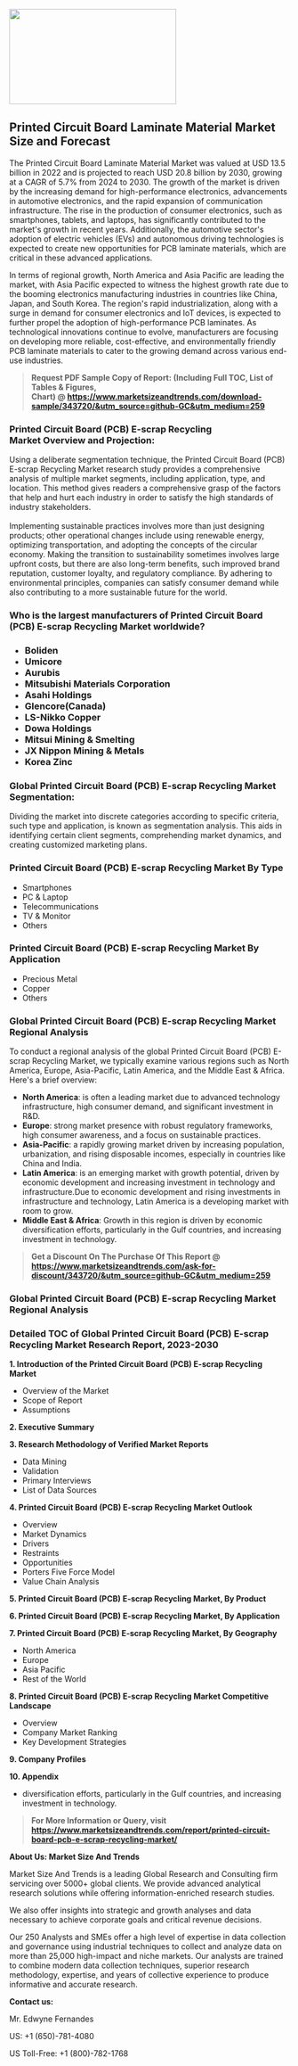 <p><img class="alignnone size-medium wp-image-20088" src="https://ffe5etoiles.com/wp-content/uploads/2024/12/MST1-300x171.png" alt="" width="300" height="171" /></p><h2>Printed Circuit Board Laminate Material Market Size and Forecast</h2><p>The Printed Circuit Board Laminate Material Market was valued at USD 13.5 billion in 2022 and is projected to reach USD 20.8 billion by 2030, growing at a CAGR of 5.7% from 2024 to 2030. The growth of the market is driven by the increasing demand for high-performance electronics, advancements in automotive electronics, and the rapid expansion of communication infrastructure. The rise in the production of consumer electronics, such as smartphones, tablets, and laptops, has significantly contributed to the market's growth in recent years. Additionally, the automotive sector's adoption of electric vehicles (EVs) and autonomous driving technologies is expected to create new opportunities for PCB laminate materials, which are critical in these advanced applications.</p><p>In terms of regional growth, North America and Asia Pacific are leading the market, with Asia Pacific expected to witness the highest growth rate due to the booming electronics manufacturing industries in countries like China, Japan, and South Korea. The region's rapid industrialization, along with a surge in demand for consumer electronics and IoT devices, is expected to further propel the adoption of high-performance PCB laminates. As technological innovations continue to evolve, manufacturers are focusing on developing more reliable, cost-effective, and environmentally friendly PCB laminate materials to cater to the growing demand across various end-use industries.</p></p><blockquote id="" class=""><strong>Request PDF Sample Copy of Report: (Including Full TOC, List of Tables &amp; Figures, Chart)&nbsp;@&nbsp;<strong><a href="https://www.marketsizeandtrends.com/download-sample/343720/&utm_source=github-GC&utm_medium=259" target="_blank">https://www.marketsizeandtrends.com/download-sample/343720/&utm_source=github-GC&utm_medium=259</a></strong></strong></blockquote><h3 id="" class="">Printed Circuit Board (PCB) E-scrap Recycling Market&nbsp;Overview and Projection:</h3><p id="" class="">Using a deliberate segmentation technique, the Printed Circuit Board (PCB) E-scrap Recycling Market research study provides a comprehensive analysis of multiple market segments, including application, type, and location. This method gives readers a comprehensive grasp of the factors that help and hurt each industry in order to satisfy the high standards of industry stakeholders. <br /> <br />Implementing sustainable practices involves more than just designing products; other operational changes include using renewable energy, optimizing transportation, and adopting the concepts of the circular economy. Making the transition to sustainability sometimes involves large upfront costs, but there are also long-term benefits, such improved brand reputation, customer loyalty, and regulatory compliance. By adhering to environmental principles, companies can satisfy consumer demand while also contributing to a more sustainable future for the world.</p><h3 id="" class="">Who is the largest manufacturers of&nbsp;Printed Circuit Board (PCB) E-scrap Recycling Market worldwide?</h3><h3 class=""><p><ul><li>Boliden </li><li> Umicore </li><li> Aurubis </li><li> Mitsubishi Materials Corporation </li><li> Asahi Holdings </li><li> Glencore(Canada) </li><li> LS-Nikko Copper </li><li> Dowa Holdings </li><li> Mitsui Mining & Smelting </li><li> JX Nippon Mining & Metals </li><li> Korea Zinc</li></ul></p></h3><h3 id="" class="">Global&nbsp;Printed Circuit Board (PCB) E-scrap Recycling Market Segmentation:</h3><p id="" class="">Dividing the market into discrete categories according to specific criteria, such type and application, is known as segmentation analysis. This aids in identifying certain client segments, comprehending market dynamics, and creating customized marketing plans.</p><h3 id="" class="">Printed Circuit Board (PCB) E-scrap Recycling Market&nbsp;By Type</h3><p><p><ul><li>Smartphones</li><li> PC & Laptop</li><li> Telecommunications</li><li> TV & Monitor</li><li> Others</p></li></ul></p></p><h3 id="" class="">Printed Circuit Board (PCB) E-scrap Recycling Market&nbsp;By Application</h3><p class=""><p><ul><li>Precious Metal</li><li> Copper</li><li> Others</li></ul></p></p><h3 id="" class="">Global Printed Circuit Board (PCB) E-scrap Recycling Market Regional Analysis</h3><p id="" class="">To conduct a regional analysis of the global Printed Circuit Board (PCB) E-scrap Recycling Market, we typically examine various regions such as North America, Europe, Asia-Pacific, Latin America, and the Middle East &amp; Africa. Here's a brief overview:</p><ul><li><strong>North America</strong>: is often a leading market due to advanced technology infrastructure, high consumer demand, and significant investment in R&amp;D.</li><li><strong>Europe</strong>: strong market presence with robust regulatory frameworks, high consumer awareness, and a focus on sustainable practices.</li><li><strong>Asia-Pacific</strong>: a rapidly growing market driven by increasing population, urbanization, and rising disposable incomes, especially in countries like China and India.</li><li><strong>Latin America</strong>: is an emerging market with growth potential, driven by economic development and increasing investment in technology and infrastructure.Due to economic development and rising investments in infrastructure and technology, Latin America is a developing market with room to grow.</li><li><strong>Middle East &amp; Africa</strong>: Growth in this region is driven by economic diversification efforts, particularly in the Gulf countries, and increasing investment in technology.</li></ul><blockquote id="" class=""><strong>Get a Discount On The Purchase Of This Report @ <strong><a href="https://www.marketsizeandtrends.com/ask-for-discount/343720/&utm_source=github-GC&utm_medium=259" target="_blank">https://www.marketsizeandtrends.com/ask-for-discount/343720/&utm_source=github-GC&utm_medium=259</a></strong></strong></blockquote><h3 id="" class="">Global Printed Circuit Board (PCB) E-scrap Recycling Market Regional Analysis</h3><h3 id="" class="">Detailed TOC of Global Printed Circuit Board (PCB) E-scrap Recycling Market Research Report, 2023-2030</h3><p id="" class=""><strong>1. Introduction of the Printed Circuit Board (PCB) E-scrap Recycling Market</strong></p><ul><li>Overview of the Market</li><li>Scope of Report</li><li>Assumptions</li></ul><p id="" class=""><strong>2. Executive Summary</strong></p><p id="" class=""><strong>3. Research Methodology of Verified Market Reports</strong></p><ul><li>Data Mining</li><li>Validation</li><li>Primary Interviews</li><li>List of Data Sources</li></ul><p id="" class=""><strong>4. Printed Circuit Board (PCB) E-scrap Recycling Market Outlook</strong></p><ul><li>Overview</li><li>Market Dynamics</li><li>Drivers</li><li>Restraints</li><li>Opportunities</li><li>Porters Five Force Model</li><li>Value Chain Analysis</li></ul><p id="" class=""><strong>5. Printed Circuit Board (PCB) E-scrap Recycling Market, By Product</strong></p><p id="" class=""><strong>6. Printed Circuit Board (PCB) E-scrap Recycling Market, By Application</strong></p><p id="" class=""><strong>7. Printed Circuit Board (PCB) E-scrap Recycling Market, By Geography</strong></p><ul><li>North America</li><li>Europe</li><li>Asia Pacific</li><li>Rest of the World</li></ul><p id="" class=""><strong>8. Printed Circuit Board (PCB) E-scrap Recycling Market Competitive Landscape</strong></p><ul><li>Overview</li><li>Company Market Ranking</li><li>Key Development Strategies</li></ul><p id="" class=""><strong>9. Company Profiles</strong></p><p id="" class=""><strong>10. Appendix</strong></p><ul><li>diversification efforts, particularly in the Gulf countries, and increasing investment in technology.</li></ul><blockquote id="" class=""><strong>For More Information or Query, visit <strong><strong><a href="https://www.marketsizeandtrends.com/report/printed-circuit-board-pcb-e-scrap-recycling-market/" target="_blank">https://www.marketsizeandtrends.com/report/printed-circuit-board-pcb-e-scrap-recycling-market/</a></strong></strong></strong></blockquote><p id="" class=""><strong>About Us: Market Size And Trends</strong></p><p id="" class="">Market Size And Trends is a leading Global Research and Consulting firm servicing over 5000+ global clients. We provide advanced analytical research solutions while offering information-enriched research studies.</p><p id="" class="">We also offer insights into strategic and growth analyses and data necessary to achieve corporate goals and critical revenue decisions.</p><p id="" class="">Our 250 Analysts and SMEs offer a high level of expertise in data collection and governance using industrial techniques to collect and analyze data on more than 25,000 high-impact and niche markets. Our analysts are trained to combine modern data collection techniques, superior research methodology, expertise, and years of collective experience to produce informative and accurate research.</p><p id="" class=""><strong>Contact us:</strong></p><p id="" class="">Mr. Edwyne Fernandes</p><p id="" class="">US: +1 (650)-781-4080</p><p id="" class="">US Toll-Free: +1 (800)-782-1768</p>
